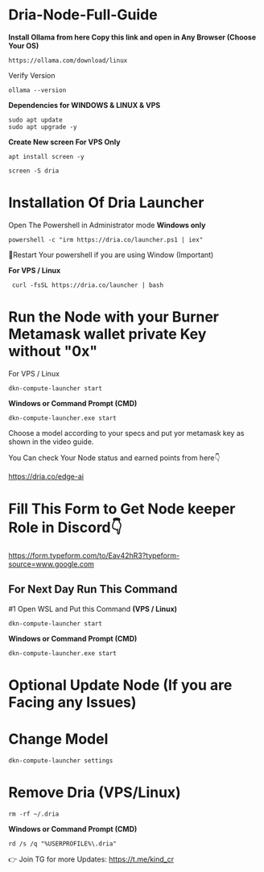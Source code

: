 # Dria-Node-Full-Guide



**Install Ollama from here Copy this link and open in Any Browser (Choose Your OS)**

```
https://ollama.com/download/linux
```
  
 Verify Version 
  ```
  ollama --version
  ```

**Dependencies for WINDOWS & LINUX & VPS**
```
sudo apt update
sudo apt upgrade -y
```

**Create New screen For VPS Only**
```
apt install screen -y
```
```
screen -S dria
```



# Installation Of Dria Launcher

Open The Powershell in Administrator mode **Windows only**
```
powershell -c "irm https://dria.co/launcher.ps1 | iex"
```
🔺Restart Your powershell if you are using Window (Important)


**For VPS / Linux**

```
 curl -fsSL https://dria.co/launcher | bash 
```


# Run the Node with your Burner Metamask wallet private Key without "0x"


For VPS / Linux
```
dkn-compute-launcher start
```
**Windows or Command Prompt (CMD)**
```
dkn-compute-launcher.exe start
```

Choose a model according to your specs and put yor metamask key as shown in the video guide.


You Can check Your Node status and earned points from here👇

https://dria.co/edge-ai

# Fill This Form to Get Node keeper Role in Discord👇

https://form.typeform.com/to/Eav42hR3?typeform-source=www.google.com



## For Next Day Run This Command 

#1 Open WSL and Put this Command **(VPS / Linux)**
```
dkn-compute-launcher start
```
**Windows or Command Prompt (CMD)**
```
dkn-compute-launcher.exe start
```


# Optional Update Node (If you are Facing any Issues)

# Change Model 
```
dkn-compute-launcher settings
```
# Remove Dria (VPS/Linux)
```
rm -rf ~/.dria
```
**Windows or Command Prompt (CMD)**
```
rd /s /q "%USERPROFILE%\.dria"
```

👉 Join TG for more Updates: https://t.me/kind_cr
